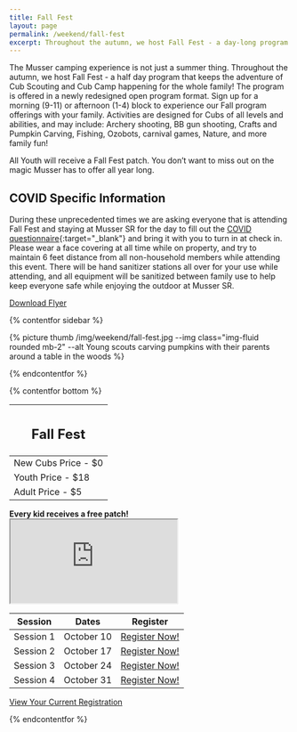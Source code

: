 ```yaml
---
title: Fall Fest
layout: page
permalink: /weekend/fall-fest
excerpt: Throughout the autumn, we host Fall Fest - a day-long program that keeps the adventure of Cub Scouting and Cub Camp happening for the whole family!
---
```


The Musser camping experience is not just a summer thing. Throughout the autumn, we host Fall Fest - a half day program that keeps the adventure of Cub Scouting and Cub Camp happening for the whole family!  The program is offered in a newly redesigned open program format. Sign up for a morning (9-11) or afternoon (1-4) block to experience our Fall program offerings with your family. Activities are designed for Cubs of all levels and abilities, and may include: Archery shooting, BB gun shooting, Crafts and Pumpkin Carving, Fishing, Ozobots, carnival games, Nature, and more family fun!

All Youth will receive a Fall Fest patch. You don’t want to miss out on the magic Musser has to offer all year long.

## COVID Specific Information

During these unprecedented times we are asking everyone that is attending Fall Fest and staying at Musser SR for the day to fill out the [COVID questionnaire](https://docs.google.com/document/d/1lOQwzgRHTjeNazHFIY9_yl63192nllqwsivWf092Pto/edit){:target="_blank"} and bring it with you to turn in at check in.  Please wear a face covering at all time while on property, and try to maintain 6 feet distance from all non-household members while attending this event.  There will be hand sanitizer stations all over for your use while attending, and all equipment will be sanitized between family use to help keep everyone safe while enjoying the outdoor at Musser SR.

<div class="text-center my-5">
  <a href="/files/weekend_details/FallFest2020.pdf" class="btn btn-primary btn-lg" download>Download Flyer</a>
</div>

{% contentfor sidebar %}

{% picture thumb /img/weekend/fall-fest.jpg --img class="img-fluid rounded mb-2" --alt Young scouts carving pumpkins with their parents around a table in the woods %}

{% endcontentfor %}

{% contentfor bottom %}

<div class="row"> 
  <div class="col">
    <table class="table table-striped my-3 ">
      <thead class="text-center">
        <tr>
          <th scope="col"><h2 class="my-0">Fall Fest</h2></th>
        </tr>
      </thead>
      <tbody>
          <tr>
            <td>New Cubs Price - $0</td>
          </tr>
          <tr>
            <td>Youth Price - $18</td>
          </tr>
          <tr>
            <td>Adult Price - $5</td>
          </tr>
      </tbody>
    </table>
    <div class="text-center mb-4">
      <strong>Every kid receives a free patch!</strong><br>
    </div>
    <div class="embed-responsive embed-responsive-16by9">
      <iframe class="embed-responsive-item" src="https://www.youtube.com/embed/-WOq4mruCgY" allow="accelerometer; autoplay; encrypted-media; gyroscope; picture-in-picture" allowfullscreen></iframe>
    </div>
  </div> 
  <div class="col">
    <table class="table table-striped my-3 text-center">
      <thead>
        <tr>
          <th scope="col">Session</th>
          <th scope="col">Dates</th>
          <th scope="col">Register</th>
        </tr>
      </thead>
      <tbody>
          <tr>
            <td>Session 1</td>
            <td>October 10</td>
            <td><a class="btn btn-primary btn-block" href="https://colbsa.doubleknot.com/OpenRosters/ViewActivitySpaceAvailable.aspx?classificationid=67575&orgkey=1112">Register Now!</a></td>
          </tr>
          <tr>
            <td>Session 2</td>
            <td>October 17</td>
            <td><a class="btn btn-primary btn-block" href="https://colbsa.doubleknot.com/OpenRosters/ViewActivitySpaceAvailable.aspx?classificationid=67575&orgkey=1112">Register Now!</a></td>
          </tr>
          <tr>
            <td>Session 3</td>
            <td>October 24</td>
            <td><a class="btn btn-primary btn-block" href="https://colbsa.doubleknot.com/OpenRosters/ViewActivitySpaceAvailable.aspx?classificationid=67575&orgkey=1112">Register Now!</a></td>
          </tr>
          <tr>
            <td>Session 4</td>
            <td>October 31</td>
            <td><a class="btn btn-primary btn-block" href="https://colbsa.doubleknot.com/OpenRosters/ViewActivitySpaceAvailable.aspx?classificationid=67575&orgkey=1112">Register Now!</a></td>
          </tr>
      </tbody>
    </table>
    <div class="text-center">
      <a role="button" class="btn btn-primary btn-lg" href="https://colbsa.doubleknot.com/Rosters/logon.aspx?orgkey=541">View Your Current Registration</a>
    </div>
  </div>
</div>

{% endcontentfor %}
